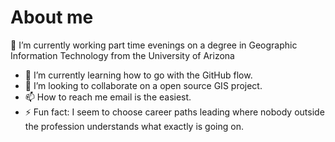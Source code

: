 # About me

<!--
**wbuzby/wbuzby** is a ✨ _special_ ✨ repository because its `README.md` (this file) appears on your GitHub profile.

Here are some ideas to get you started:
-->
🔭 I’m currently working part time evenings on a degree in Geographic Information Technology from the University of Arizona
- 🌱 I’m currently learning how to go with the GitHub flow. 
- 👯 I’m looking to collaborate on a open source GIS project.
- 📫 How to reach me email is the easiest.  
- ⚡ Fun fact: I seem to choose career paths leading where nobody outside the profession understands what exactly is going on. 

